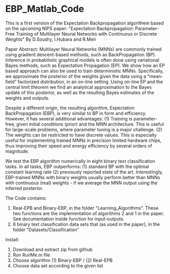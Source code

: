EBP_Matlab_Code
===============

This is a first version of the Expectation Backpropagation algorithem based on the upcoming NIPS paper:
"Expectation Backpropagation: Parameter-Free Training of Multilayer Neural Networks with Continuous or Discrete Weights"
By D.Soudry, I.Hubara and R.Meir

Paper Abstract:
Multilayer Neural Networks (MNNs) are commonly trained using gradient descent-based methods, such as BackPropagation (BP).
Inference in probabilistic graphical models is often done using variational Bayes methods, such as Expectation Propagation (EP). 
We show how an EP based approach can also be used to train deterministic MNNs. Specifically, we approximate the posterior of the weights
given the data using a “mean-field” factorized distribution, in an on-line setting. Using on-line EP and the central limit theorem we find
an analytical approximation to the Bayes update of this posterior, as well as the resulting Bayes estimates of the weights and outputs. 

Despite a different origin, the resulting algorithm, Expectation BackPropagation (EBP), is very similar to BP in form and efficiency.
However, it has several additional advantages: (1) Training is parameter-free, given initial conditions (prior) and the MNN architecture.
This is useful for large-scale problems, where parameter tuning is a major challenge. (2) The weights can be restricted to have discrete values.
This is especially useful for implementing trained MNNs in precision limited hardware chips, thus improving their speed and energy efficiency by
several orders of magnitude.
 
We test the EBP algorithm numerically in eight binary text classification tasks. In all tasks, EBP outperforms: 
(1) standard BP with the optimal constant learning rate 
(2) previously reported state of the art. 
Interestingly, EBP-trained MNNs with binary weights usually perform better than MNNs with continuous (real) weights - if we average the MNN output using the inferred posterior. 


The Code contains:
1. Real-EPB and Binary-EBP, in the folder "Learning_Algorithms". These two functions are the implementation of algorithms 2 and 1 in the paper. See documentation inside function for input-outputs.
2. 8 binary text classification data sets that (as used in the paper), in the folder "Datasets/Classification"

Install: 
1. Download and extract zip from github
2. Run RunMe.m file
3. Choose algorithm (1) Binary-EBP / (2) Real-EPB
4. Choose data set according to the given list



